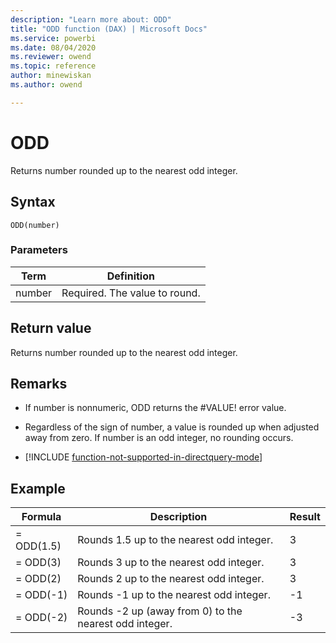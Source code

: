 ```yaml
---
description: "Learn more about: ODD"
title: "ODD function (DAX) | Microsoft Docs"
ms.service: powerbi 
ms.date: 08/04/2020
ms.reviewer: owend
ms.topic: reference
author: minewiskan
ms.author: owend

---
```

# ODD

Returns number rounded up to the nearest odd integer.  
  
## Syntax  
  
```dax
ODD(number)  
```
  
### Parameters  
  
|Term|Definition|  
|--------|--------------|  
|number|Required. The value to round.|  
  
## Return value

Returns number rounded up to the nearest odd integer.  
  
## Remarks

- If number is nonnumeric, ODD returns the #VALUE! error value.  
  
- Regardless of the sign of number, a value is rounded up when adjusted away from zero. If number is an odd integer, no rounding occurs.  

- [!INCLUDE [function-not-supported-in-directquery-mode](includes/function-not-supported-in-directquery-mode.md)]

## Example  
  
|Formula|Description|Result|  
|-----------|---------------|----------|  
|= ODD(1.5)|Rounds 1.5 up to the nearest odd integer.|3|  
|= ODD(3)|Rounds 3 up to the nearest odd integer.|3|  
|= ODD(2)|Rounds 2 up to the nearest odd integer.|3|  
|= ODD(-1)|Rounds -1 up to the nearest odd integer.|-1|  
|= ODD(-2)|Rounds -2 up (away from 0) to the nearest odd integer.|-3|  
